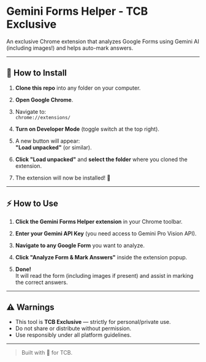 # Gemini Forms Helper - TCB Exclusive

An exclusive Chrome extension that analyzes Google Forms using Gemini AI (including images!) and helps auto-mark answers.

---

## 🚀 How to Install

1. **Clone this repo** into any folder on your computer.

2. **Open Google Chrome**.

3. Navigate to:  
   `chrome://extensions/`

4. **Turn on Developer Mode** (toggle switch at the top right).

5. A new button will appear:  
   **"Load unpacked"** (or similar).

6. **Click "Load unpacked"** and **select the folder** where you cloned the extension.

7. The extension will now be installed! 🎉

---

## ⚡ How to Use

1. **Click the Gemini Forms Helper extension** in your Chrome toolbar.

2. **Enter your Gemini API Key** (you need access to Gemini Pro Vision API).

3. **Navigate to any Google Form** you want to analyze.

4. **Click "Analyze Form & Mark Answers"** inside the extension popup.

5. **Done!**  
   It will read the form (including images if present) and assist in marking the correct answers.

---

## ⚠️ Warnings

- This tool is **TCB Exclusive** — strictly for personal/private use.
- Do not share or distribute without permission.
- Use responsibly under all platform guidelines.

---

> Built with 💜 for TCB.
